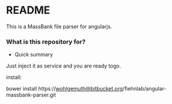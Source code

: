 # README #

This is a MassBank file parser for angularjs.

### What is this repository for? ###

* Quick summary

Just inject it as service and you are ready togo. 

install:

bower install https://wohlgemuth@bitbucket.org/fiehnlab/angular-massbank-parser.git